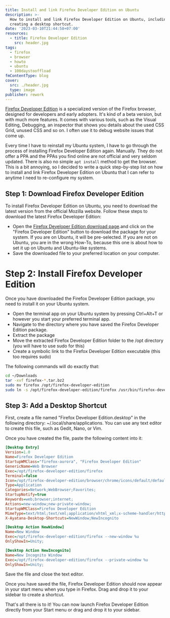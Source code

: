 ```yaml
---
title: Install and link Firefox Developer Edition on Ubuntu
description: >-
  How to install and link Firefox Developer Edition on Ubuntu, including
  creating a desktop shortcut.
date: '2023-03-10T21:44:58+07:00'
resources:
  - title: Firefox Developer Edition
    src: header.jpg
tags:
  - firefox
  - browser
  - howto
  - ubuntu
  - 100daystooffload
fmContentType: blog
cover:
  src: ./header.jpg
  type: image
publisher: rework
---
```


[Firefox Developer Edition](https://www.mozilla.org/en-US/firefox/developer/) is a specialized version of the Firefox browser, designed for developers and early adopters. It's kind of a beta version, but with much more features. It comes with various tools, such as the Visual Editing, Debugging, an inspector that shows you details about the used CSS Grid, unused CSS and so on. I often use it to debug website issues that come up.

Every time I have to reinstall my Ubuntu system, I have to go through the process of installing Firefox Developer Edition again. Manually. They do not offer a PPA and the PPAs you find online are not official and very seldom updated. There is also no simple `apt install` method to get the browser. This is a bit annoying, so I decided to write a quick step-by-step list on how to install and link Firefox Developer Edition on Ubuntu that I can refer to anytime I need to re-configure my system.

## Step 1: Download Firefox Developer Edition

To install Firefox Developer Edition on Ubuntu, you need to download the latest version from the official Mozilla website. Follow these steps to download the latest Firefox Developer Edition:

* Open the [Firefox Developer Edition download page](https://www.mozilla.org/en-US/firefox/developer/).and click on the "Firefox Developer Edition" button to download the package for your system. If you are on Ubuntu, it will be pre-selected. If you are not on Ubuntu, you are in the wrong How-To, because this one is about how to set it up on Ubuntu and Ubuntu-like systems.
* Save the downloaded file to your preferred location on your computer.

# Step 2: Install Firefox Developer Edition

Once you have downloaded the Firefox Developer Edition package, you need to install it on your Ubuntu system.

* Open the terminal app on your Ubuntu system by pressing Ctrl+Alt+T or however you start your preferred terminal app.
* Navigate to the directory where you have saved the Firefox Developer Edition package.
* Extract the package
* Move the extracted Firefox Developer Edition folder to the /opt directory (you will have to use sudo for this)
* Create a symbolic link to the Firefox Developer Edition executable (this too requires sudo)

The following commands will do exactly that:

```bash
cd ~/Downloads
tar -xvf firefox-*.tar.bz2
sudo mv firefox /opt/firefox-developer-edition
sudo ln -s /opt/firefox-developer-edition/firefox /usr/bin/firefox-developer-edition
```

## Step 3: Add a Desktop Shortcut

First, create a file named "Firefox Developer Edition.desktop" in the following directory: ~/.local/share/applications. You can use any text editor to create this file, such as Gedit, Nano, or Vim.

Once you have created the file, paste the following content into it:

```ini
[Desktop Entry]
Version=1.0
Name=Firefox Developer Edition
StartupWMClass="firefox-aurora", "Firefox Developer Edition"
GenericName=Web Browser
Exec=/opt/firefox-developer-edition/firefox
Terminal=false
Icon=/opt/firefox-developer-edition/browser/chrome/icons/default/default128.png
Type=Application
Categories=Network;WebBrowser;Favorites;
StartupNotify=true
Keywords=web;browser;internet;
Actions=new-window;new-private-window;
StartupWMClass=Firefox Developer Edition
MimeType=text/html;text/xml;application/xhtml_xml;x-scheme-handler/http;x-scheme-handler/https;x-scheme-handler/ftp;
X-Ayatana-Desktop-Shortcuts=NewWindow;NewIncognito

[Desktop Action NewWindow]
Name=New Window
Exec=/opt/firefox-developer-edition/firefox --new-window %u
OnlyShowIn=Unity;

[Desktop Action NewIncognito]
Name=New Incognito Window
Exec=/opt/firefox-developer-edition/firefox --private-window %u
OnlyShowIn=Unity;
```

Save the file and close the text editor.

Once you have saved the file, Firefox Developer Edition should now appear in your start menu when you type in Firefox. Drag and drop it to your sidebar to create a shortcut.

That's all there is to it! You can now launch Firefox Developer Edition directly from your Start menu or drag and drop it to your sidebar.
